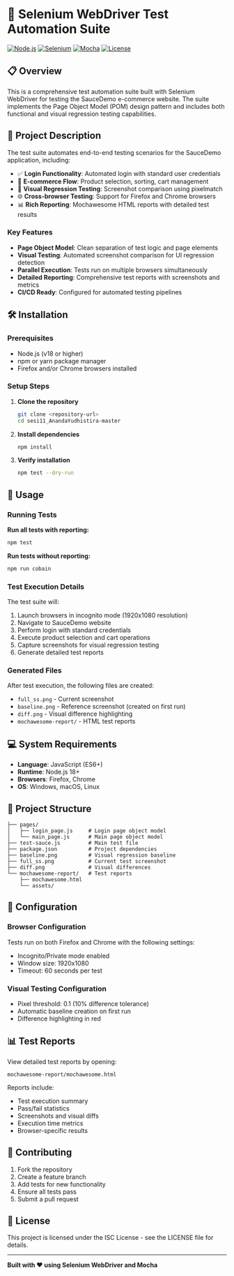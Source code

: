 # 🧪 Selenium WebDriver Test Automation Suite

[![Node.js](https://img.shields.io/badge/Node.js-18+-green.svg)](https://nodejs.org/)
[![Selenium](https://img.shields.io/badge/Selenium-4.17+-blue.svg)](https://www.selenium.dev/)
[![Mocha](https://img.shields.io/badge/Mocha-10.4+-brown.svg)](https://mochajs.org/)
[![License](https://img.shields.io/badge/License-ISC-yellow.svg)](LICENSE)

## 📋 Overview

This is a comprehensive test automation suite built with Selenium WebDriver for testing the SauceDemo e-commerce website. The suite implements the Page Object Model (POM) design pattern and includes both functional and visual regression testing capabilities.

## 🎯 Project Description

The test suite automates end-to-end testing scenarios for the SauceDemo application, including:

- ✅ **Login Functionality**: Automated login with standard user credentials
- 🛒 **E-commerce Flow**: Product selection, sorting, cart management
- 📸 **Visual Regression Testing**: Screenshot comparison using pixelmatch
- 🌐 **Cross-browser Testing**: Support for Firefox and Chrome browsers
- 📊 **Rich Reporting**: Mochawesome HTML reports with detailed test results

### Key Features

- **Page Object Model**: Clean separation of test logic and page elements
- **Visual Testing**: Automated screenshot comparison for UI regression detection
- **Parallel Execution**: Tests run on multiple browsers simultaneously
- **Detailed Reporting**: Comprehensive test reports with screenshots and metrics
- **CI/CD Ready**: Configured for automated testing pipelines

## 🛠️ Installation

### Prerequisites

- Node.js (v18 or higher)
- npm or yarn package manager
- Firefox and/or Chrome browsers installed

### Setup Steps

1. **Clone the repository**
   ```bash
   git clone <repository-url>
   cd sesi11_AnandaYudhistira-master
   ```

2. **Install dependencies**
   ```bash
   npm install
   ```

3. **Verify installation**
   ```bash
   npm test --dry-run
   ```

## 🚀 Usage

### Running Tests

**Run all tests with reporting:**
```bash
npm test
```

**Run tests without reporting:**
```bash
npm run cobain
```

### Test Execution Details

The test suite will:
1. Launch browsers in incognito mode (1920x1080 resolution)
2. Navigate to SauceDemo website
3. Perform login with standard credentials
4. Execute product selection and cart operations
5. Capture screenshots for visual regression testing
6. Generate detailed test reports

### Generated Files

After test execution, the following files are created:
- `full_ss.png` - Current screenshot
- `baseline.png` - Reference screenshot (created on first run)
- `diff.png` - Visual difference highlighting
- `mochawesome-report/` - HTML test reports

## 💻 System Requirements

- **Language**: JavaScript (ES6+)
- **Runtime**: Node.js 18+
- **Browsers**: Firefox, Chrome
- **OS**: Windows, macOS, Linux

## 📁 Project Structure

```
├── pages/
│   ├── login_page.js     # Login page object model
│   └── main_page.js      # Main page object model
├── test-sauce.js         # Main test file
├── package.json          # Project dependencies
├── baseline.png          # Visual regression baseline
├── full_ss.png           # Current test screenshot
├── diff.png              # Visual differences
└── mochawesome-report/   # Test reports
    ├── mochawesome.html
    └── assets/
```

## 🔧 Configuration

### Browser Configuration

Tests run on both Firefox and Chrome with the following settings:
- Incognito/Private mode enabled
- Window size: 1920x1080
- Timeout: 60 seconds per test

### Visual Testing Configuration

- Pixel threshold: 0.1 (10% difference tolerance)
- Automatic baseline creation on first run
- Difference highlighting in red

## 📊 Test Reports

View detailed test reports by opening:
```
mochawesome-report/mochawesome.html
```

Reports include:
- Test execution summary
- Pass/fail statistics
- Screenshots and visual diffs
- Execution time metrics
- Browser-specific results

## 🤝 Contributing

1. Fork the repository
2. Create a feature branch
3. Add tests for new functionality
4. Ensure all tests pass
5. Submit a pull request

## 📝 License

This project is licensed under the ISC License - see the LICENSE file for details.

---

**Built with ❤️ using Selenium WebDriver and Mocha**
